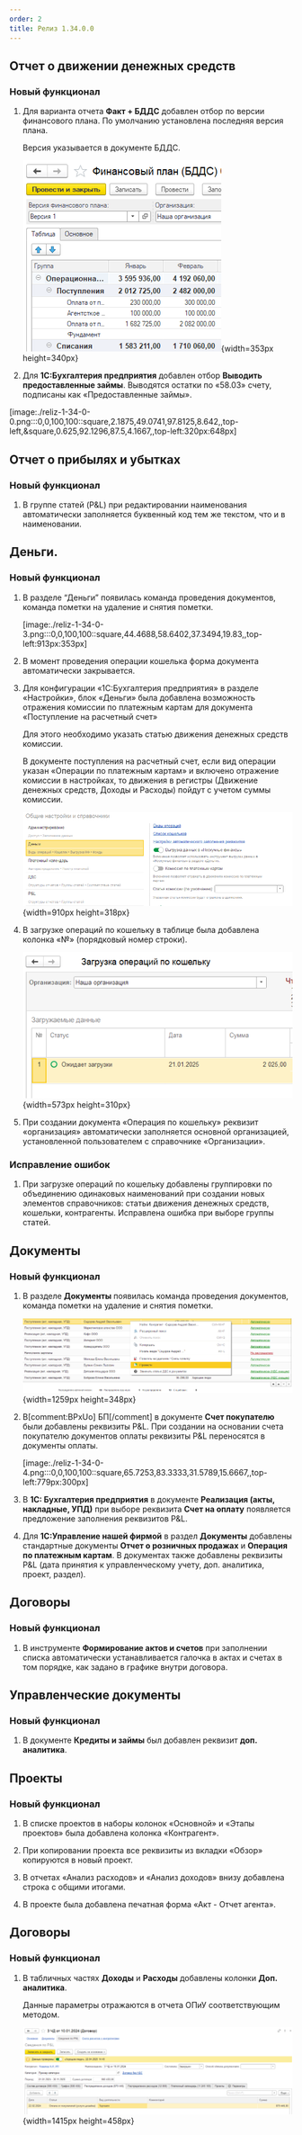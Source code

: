 ```yaml
---
order: 2
title: Релиз 1.34.0.0
---
```


## Отчет о движении денежных средств

### Новый функционал

1. Для варианта отчета **Факт + БДДС** добавлен отбор по версии финансового плана. По умолчанию установлена последняя версия плана.

   Версия указывается в документе БДДС.

   ![](./reliz-1-34-0.png){width=353px height=340px}

2. Для **1С:Бухгалтерия предприятия** добавлен отбор **Выводить предоставленные займы**. Выводятся остатки по «58.03» счету, подписаны как «Предоставленные займы».

[image:./reliz-1-34-0-0.png:::0,0,100,100::square,2.1875,49.0741,97.8125,8.642,,top-left,&square,0.625,92.1296,87.5,4.1667,,top-left:320px:648px]

## Отчет о прибылях и убытках

### Новый функционал

1. В группе статей (P&L) при редактировании наименования автоматически заполняется буквенный код тем же текстом, что и в наименовании.

## Деньги.

### Новый функционал

1. В разделе “Деньги” появилась команда проведения документов, команда пометки на удаление и снятия пометки.

   [image:./reliz-1-34-0-3.png:::0,0,100,100::square,44.4688,58.6402,37.3494,19.83,,top-left:913px:353px]

2. В момент проведения операции кошелька форма документа автоматически закрывается.

3. Для конфигурации  «1С:Бухгалтерия предприятия» в разделе «Настройки», блок «Деньги» была добавлена возможность отражения комиссии по платежным картам для документа «Поступление на расчетный счет»

   Для этого необходимо указать статью движения денежных средств комиссии.

   В документе поступления на расчетный счет, если вид операции указан «Операции по платежным картам» и включено отражение комиссии в настройках, то движения в регистры (Движение денежных средств, Доходы и Расходы) пойдут с учетом суммы комиссии.

   ![](./reliz-1-34-0-5.png){width=910px height=318px}

4. В загрузке операций по кошельку в таблице была добавлена колонка «№» (порядковый номер строки).

   ![](./reliz-1-34-0-6.png){width=573px height=310px}

5. При создании документа «Операция по кошельку»  реквизит «организация» автоматически заполняется основной организацией, установленной пользователем с справочнике «Организации».





### Исправление ошибок

1. При загрузке операций по кошельку добавлены группировки по объединению одинаковых наименований при создании новых элементов справочников: статьи движения денежных средств, кошельки, контрагенты. Исправлена ошибка при выборе группы статей.

## Документы

### Новый функционал

1. В разделе **Документы** появилась команда проведения документов, команда пометки на удаление и снятия пометки.

   ![](./reliz-1-34-0-2.png){width=1259px height=348px}

2. В[comment:BPxUo] БП[/comment] в документе **Счет покупателю** были добавлены реквизиты P&L. При создании на основании счета покупателю документов оплаты реквизиты P&L переносятся в документы оплаты.

   [image:./reliz-1-34-0-4.png:::0,0,100,100::square,65.7253,83.3333,31.5789,15.6667,,top-left:779px:300px]

3. В **1С: Бухгалтерия предприятия** в документе **Реализация (акты, накладные, УПД)** при выборе реквизита **Счет на оплату** появляется предложение заполнения реквизитов P&L.

4. Для **1С:Управление нашей фирмой** в раздел **Документы** добавлены стандартные документы **Отчет о розничных продажах** и **Операция по платежным картам**. В документах также добавлены реквизиты P&L (дата принятия к управленческому учету, доп. аналитика, проект, раздел).

## Договоры

### Новый функционал

1. В инструменте **Формирование актов и счетов** при заполнении списка автоматически устанавливается галочка в актах и счетах в том порядке, как задано в графике внутри договора.

## **Управленческие документы**

### Новый функционал

1. В документе **Кредиты и займы** был добавлен реквизит **доп. аналитика**.



## Проекты

### Новый функционал

1. В списке проектов в наборы колонок «Основной» и «Этапы проектов» была добавлена колонка «Контрагент».

2. При копировании проекта все реквизиты из вкладки «Обзор» копируются в новый проект.

3. В отчетах «Анализ расходов» и «Анализ доходов» внизу добавлена строка с общими итогами.

4. В проекте была добавлена печатная форма «Акт - Отчет агента».



## Договоры

### Новый функционал

1. В табличных частях **Доходы** и **Расходы** добавлены колонки **Доп. аналитика**.

   Данные параметры отражаются в отчета ОПиУ соответствующим методом.

   ![](./reliz-1-34-0-7.png){width=1415px height=458px}